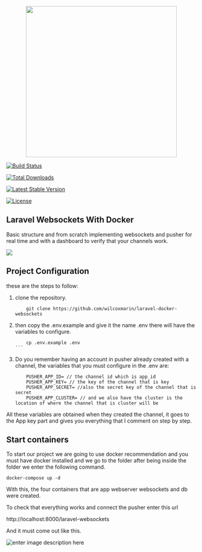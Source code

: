 <p  align="center"><a  href="https://laravel.com"  target="_blank"><img  src="https://raw.githubusercontent.com/laravel/art/master/logo-lockup/5%20SVG/2%20CMYK/1%20Full%20Color/laravel-logolockup-cmyk-red.svg"  width="400"></a></p>

<p  align="center">

<a  href="https://travis-ci.org/laravel/framework"><img  src="https://travis-ci.org/laravel/framework.svg"  alt="Build Status"></a>

<a  href="https://packagist.org/packages/laravel/framework"><img  src="https://poser.pugx.org/laravel/framework/d/total.svg"  alt="Total Downloads"></a>

<a  href="https://packagist.org/packages/laravel/framework"><img  src="https://poser.pugx.org/laravel/framework/v/stable.svg"  alt="Latest Stable Version"></a>

<a  href="https://packagist.org/packages/laravel/framework"><img  src="https://poser.pugx.org/laravel/framework/license.svg"  alt="License"></a>

</p>

## Laravel Websockets With Docker

<p>Basic structure and from scratch implementing websockets and pusher for real time and with a dashboard to verify that your channels work.</p>

<img src="https://www.tutofox.com/wp-content/uploads/2020/03/off-white-23.jpg">

## Project Configuration

<p>these are the steps to follow:</p>

1.  clone the repository.
    ```
        git clone https://github.com/wilcoxmarin/laravel-docker-websockets
    ```

2.  then copy the .env.example and give it the name .env there will have the variables to configure.

    ````
        cp .env.example .env
    ```

3.  Do you remember having an account in pusher already created with a channel, the variables that you must configure in the .env are:

    ```
        PUSHER_APP_ID= // the channel id which is app_id
        PUSHER_APP_KEY= // the key of the channel that is key
        PUSHER_APP_SECRET= //also the secret key of the channel that is secret
        PUSHER_APP_CLUSTER= // and we also have the cluster is the location of where the channel that is cluster will be
    ```

<p>All these variables are obtained when they created the channel, it goes to the App key part and gives you everything that I comment on step by step.</p>

## Start containers

<p>To start our project we are going to use docker recommendation and you must have docker installed and we go to the folder after being inside the folder we enter the following command.</p>

    docker-compose up -d

<p>With this, the four containers that are app webserver websockets and db were created.</p>
<p>To check that everything works and connect the pusher enter this url</p>
<p>http://localhost:8000/laravel-websockets</p>

<p>And it must come out like this.</p>

![enter image description here](https://beyondco.de/img/docs/laravel-websockets/img/dashboard.jpg)
